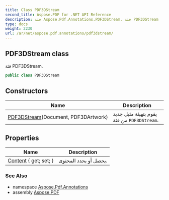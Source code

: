 ```yaml
---
title: Class PDF3DStream
second_title: Aspose.PDF for .NET API Reference
description: فئة Aspose.Pdf.Annotations.PDF3DStream. فئة PDF3DStream
type: docs
weight: 2230
url: /ar/net/aspose.pdf.annotations/pdf3dstream/
---
```

## PDF3DStream class

فئة PDF3DStream.

```csharp
public class PDF3DStream
```

## Constructors

| Name | Description |
| --- | --- |
| [PDF3DStream](pdf3dstream/)(Document, PDF3DArtwork) | يقوم بتهيئة مثيل جديد من فئة `PDF3DStream`. |

## Properties

| Name | Description |
| --- | --- |
| [Content](../../aspose.pdf.annotations/pdf3dstream/content/) { get; set; } | يحصل أو يحدد المحتوى. |

### See Also

* namespace [Aspose.Pdf.Annotations](../../aspose.pdf.annotations/)
* assembly [Aspose.PDF](../../)
